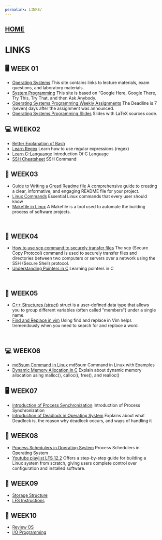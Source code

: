 ```yaml
---
permalink: LINKS/
---
```


## [HOME](../)

# LINKS

## 🖥️ WEEK 01

* [Operating Systems](https://os.vlsm.org/)
  This site contains links to lecture materials, exam questions, and laboratory materials.
* [System Programming](https://sp.vlsm.org/)
  This site is based on “Google Here, Google There, Try This, Try That, and then Ask Anybody.
* [Operating Systems Programming Weekly Assignments](https://demos.vlsm.org/)
  The Deadline is 7 (seven) days after the assignment was announced.
* [Operating Systems Programming Slides](https://docos.vlsm.org/)
  Slides with LaTeX sources code.

## 💻 WEEK02
* [Better Explanation of Bash](https://www.youtube.com/watch?v=I4EWvMFj37g)
* [Learn Regex](https://www.youtube.com/watch?v=bgBWp9EIlMM)
  Learn how to use regular expressions (regex)
* [Learn C-Languange](https://www.geeksforgeeks.org/c-language-introduction/)
  Introduction Of C Language
* [SSH Cheatsheet](https://quickref.me/ssh)
  SSH Command

## 💾 WEEK03
* [Guide to Writing a Gread Readme file](https://dev.to/quira/5-pro-tips-for-an-unbeatable-readme-143i)
  A comprehensive guide to creating a clear, informative, and engaging README file for your project.
* [Linux Commands](https://www.digitalocean.com/community/tutorials/linux-commands)
  Essential Linux commands that every user should know
* [Makefile in Linux](https://opensource.com/article/18/8/what-how-makefile)
  A Makefile is a tool used to automate the building process of software projects.
<br>

## 📘 WEEK04
* [How to use scp command to securely transfer files](https://linuxize.com/post/how-to-use-scp-command-to-securely-transfer-files/)
  The scp (Secure Copy Protocol) command is used to securely transfer files and directories between two computers or servers over a network using the SSH (Secure Shell) protocol.
* [Understanding Pointers in C](https://www.w3schools.com/c/c_pointers.php)
  Learning pointers in C
<br>

## 📒 WEEK05
* [C++ Structures (struct)](https://www.w3schools.com/cpp/cpp_structs.asp)
  struct is a user-defined data type that allows you to group different variables (often called "members") under a single name.
* [Find and Replace in vim](https://linuxize.com/post/vim-find-replace/)
  Using find and replace in Vim helps tremendously when you need to search for and replace a word.
<br>

## 💻 WEEK06
* [md5sum Command in Linux](https://www.geeksforgeeks.org/md5sum-linux-command/)
  md5sum Command in Linux with Examples
* [Dynamic Memory Allocation in C](https://www.geeksforgeeks.org/dynamic-memory-allocation-in-c-using-malloc-calloc-free-and-realloc/)
  Explain about dynamic memory allocation using malloc(), calloc(), free(), and realloc()

## 🖥️ WEEK07
* [Introduction of Process Synchronization](https://www.geeksforgeeks.org/introduction-of-process-synchronization/)
  Introduction of Process Synchronization
* [Introduction of Deadlock in Operating System](https://www.geeksforgeeks.org/introduction-of-deadlock-in-operating-system/)
  Explains about what Deadlock is, the reason why deadlock occurs, and ways of handling it

## 📘 WEEK08
* [Process Schedulers in Operating System](https://www.geeksforgeeks.org/process-schedulers-in-operating-system/)
  Process Schedulers in Operating System
* [Youtube playlist LFS 12.2](https://www.youtube.com/playlist?list=PLyc5xVO2uDsDzdT8lkx430hZ-gY69wgS3)
  Offers a step-by-step guide for building a Linux system from scratch, giving users complete control over configuration and installed software.  

## 💽 WEEK09
* [Storage Structure](https://www.geeksforgeeks.org/storage-structure-in-operating-systems/)
* [LFS Instructions](https://www.linuxfromscratch.org/lfs/view/12.2/)

## 💾 WEEK10
* [Review OS](https://youtu.be/8UKZbzjzV4A)
* [I/O Programming](https://www.geeksforgeeks.org/i-o-scheduling-in-operating-systems/)
